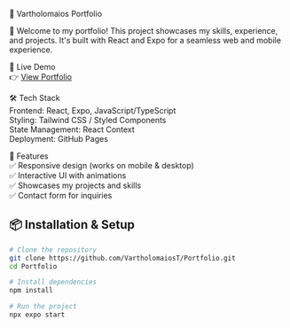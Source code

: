 📌 Vartholomaios Portfolio

🚀 Welcome to my portfolio! This project showcases my skills, experience, and projects. It's built with React and Expo for a seamless web and mobile experience.

🔗 Live Demo  
👉 [View Portfolio](https://vartholomaiost.github.io/Portfolio/)

🛠️ Tech Stack  
Frontend: React, Expo, JavaScript/TypeScript  
Styling: Tailwind CSS / Styled Components  
State Management: React Context  
Deployment: GitHub Pages

🚀 Features  
✅ Responsive design (works on mobile & desktop)  
✅ Interactive UI with animations  
✅ Showcases my projects and skills  
✅ Contact form for inquiries  

## 📦 Installation & Setup

```sh
# Clone the repository
git clone https://github.com/VartholomaiosT/Portfolio.git
cd Portfolio

# Install dependencies
npm install

# Run the project
npx expo start  
```
